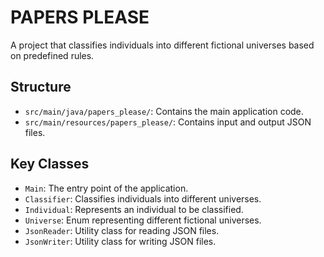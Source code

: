 # PAPERS PLEASE

A project that classifies individuals into different fictional universes based on predefined rules.

## Structure
- `src/main/java/papers_please/`: Contains the main application code.
- `src/main/resources/papers_please/`: Contains input and output JSON files.

## Key Classes
- `Main`: The entry point of the application.
- `Classifier`: Classifies individuals into different universes.
- `Individual`: Represents an individual to be classified.
- `Universe`: Enum representing different fictional universes.
- `JsonReader`: Utility class for reading JSON files.
- `JsonWriter`: Utility class for writing JSON files.